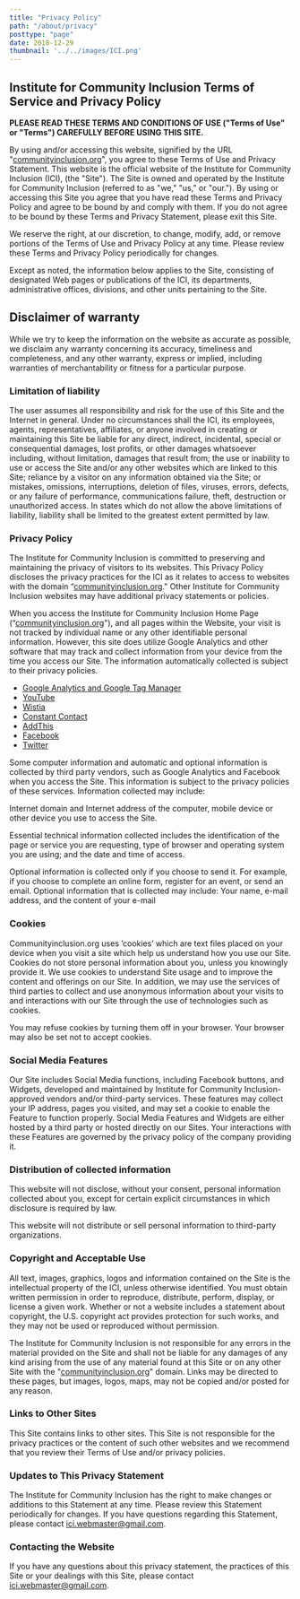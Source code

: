 ```yaml
---
title: "Privacy Policy"
path: "/about/privacy"
posttype: "page"
date: 2018-12-29
thumbnail: '../../images/ICI.png'
---
```



## Institute for Community Inclusion Terms of Service and Privacy Policy

**PLEASE READ THESE TERMS AND CONDITIONS OF USE ("Terms of Use" or "Terms") CAREFULLY BEFORE USING THIS SITE.**

By using and/or accessing this website, signified by the URL "[communityinclusion.org](https://www.communityinclusion.org/)", you agree to these Terms of Use and Privacy Statement. This website is the official website of the Institute for Community Inclusion (ICI), (the "Site"). The Site is owned and operated by the Institute for Community Inclusion (referred to as "we," "us," or "our."). By using or accessing this Site you agree that you have read these Terms and Privacy Policy and agree to be bound by and comply with them. If you do not agree to be bound by these Terms and Privacy Statement, please exit this Site.

We reserve the right, at our discretion, to change, modify, add, or remove portions of the Terms of Use and Privacy Policy at any time. Please review these Terms and Privacy Policy periodically for changes.

Except as noted, the information below applies to the Site, consisting of designated Web pages or publications of the ICI, its departments, administrative offices, divisions, and other units pertaining to the Site.

## Disclaimer of warranty

While we try to keep the information on the website as accurate as possible, we disclaim any warranty concerning its accuracy, timeliness and completeness, and any other warranty, express or implied, including warranties of merchantability or fitness for a particular purpose.

### Limitation of liability

The user assumes all responsibility and risk for the use of this Site and the Internet in general. Under no circumstances shall the ICI, its employees, agents, representatives, affiliates, or anyone involved in creating or maintaining this Site be liable for any direct, indirect, incidental, special or consequential damages, lost profits, or other damages whatsoever including, without limitation, damages that result from; the use or inability to use or access the Site and/or any other websites which are linked to this Site; reliance by a visitor on any information obtained via the Site; or mistakes, omissions, interruptions, deletion of files, viruses, errors, defects, or any failure of performance, communications failure, theft, destruction or unauthorized access. In states which do not allow the above limitations of liability, liability shall be limited to the greatest extent permitted by law.

### Privacy Policy

The Institute for Community Inclusion is committed to preserving and maintaining the privacy of visitors to its websites. This Privacy Policy discloses the privacy practices for the ICI as it relates to access to websites with the domain “[communityinclusion.org](https://www.communityinclusion.org/)." Other Institute for Community Inclusion websites may have additional privacy statements or policies.

When you access the Institute for Community Inclusion Home Page (“[communityinclusion.org](https://www.communityinclusion.org/)"), and all pages within the Website, your visit is not tracked by individual name or any other identifiable personal information. However, this site does utilize Google Analytics and other software that may track and collect information from your device from the time you access our Site. The information automatically collected is subject to their privacy policies.

* [Google Analytics and Google Tag Manager](https://policies.google.com/privacy?hl=en)
* [YouTube](https://policies.google.com/privacy?hl=en)
* [Wistia](https://wistia.com/privacy)
* [Constant Contact](https://www.constantcontact.in/legal/privacy-statement)
* [AddThis](http://www.addthis.com/privacy/privacy-policy/)
* [Facebook](https://www.facebook.com/privacy/explanation)
* [Twitter](https://twitter.com/en/privacy)

Some computer information and automatic and optional information is collected by third party vendors, such as Google Analytics and Facebook when you access the Site. This information is subject to the privacy policies of these services. Information collected may include:

Internet domain and Internet address of the computer, mobile device or other device you use to access the Site.

Essential technical information collected includes the identification of the page or service you are requesting, type of browser and operating system you are using; and the date and time of access.

Optional information is collected only if you choose to send it. For example, if you choose to complete an online form, register for an event, or send an email. Optional information that is collected may include: Your name, e-mail address, and the content of your e-mail

### Cookies

Communityinclusion.org uses ’cookies’ which are text files placed on your device when you visit a site which help us understand how you use our Site. Cookies do not store personal information about you, unless you knowingly provide it. We use cookies to understand Site usage and to improve the content and offerings on our Site. In addition, we may use the services of third parties to collect and use anonymous information about your visits to and interactions with our Site through the use of technologies such as cookies.

You may refuse cookies by turning them off in your browser. Your browser may also be set not to accept cookies.

### Social Media Features

Our Site includes Social Media functions, including Facebook buttons, and Widgets, developed and maintained by Institute for Community Inclusion-approved vendors and/or third-party services. These features may collect your IP address, pages you visited, and may set a cookie to enable the Feature to function properly. Social Media Features and Widgets are either hosted by a third party or hosted directly on our Sites. Your interactions with these Features are governed by the privacy policy of the company providing it.

### Distribution of collected information

This website will not disclose, without your consent, personal information collected about you, except for certain explicit circumstances in which disclosure is required by law.

This website will not distribute or sell personal information to third-party organizations.

### Copyright and Acceptable Use

All text, images, graphics, logos and information contained on the Site is the intellectual property of the ICI, unless otherwise identified. You must obtain written permission in order to reproduce, distribute, perform, display, or license a given work. Whether or not a website includes a statement about copyright, the U.S. copyright act provides protection for such works, and they may not be used or reproduced without permission.

The Institute for Community Inclusion is not responsible for any errors in the material provided on the Site and shall not be liable for any damages of any kind arising from the use of any material found at this Site or on any other Site with the "[communityinclusion.org](https://www.communityinclusion.org/)" domain. Links may be directed to these pages, but images, logos, maps, may not be copied and/or posted for any reason.

### Links to Other Sites

This Site contains links to other sites. This Site is not responsible for the privacy practices or the content of such other websites and we recommend that you review their Terms of Use and/or privacy policies.

### Updates to This Privacy Statement

The Institute for Community Inclusion has the right to make changes or additions to this Statement at any time. Please review this Statement periodically for changes. If you have questions regarding this Statement, please contact [ici.webmaster@gmail.com](mailto:ici.webmaster@gmail.com).

### Contacting the Website

If you have any questions about this privacy statement, the practices of this Site or your dealings with this Site, please contact [ici.webmaster@gmail.com](mailto:ici.webmaster@gmail.com).
